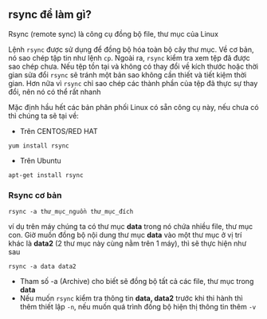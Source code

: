 ## rsync để làm gì?
Rsync (remote sync) là công cụ đồng bộ file, thư mục của Linux

Lệnh `rsync` được sử dụng để đồng bộ hóa toàn bộ cây thư mục. Về cơ bản, nó sao chép tập tin như lệnh `cp`. Ngoài ra, `rsync` kiểm tra xem tệp đã được sao chép chưa. Nếu tệp tồn tại và không có thay đổi về kích thước hoặc thời gian sửa đổi `rsync` sẽ tránh một bản sao không cần thiết và tiết kiệm thời gian. Hơn nữa vì `rsync` chỉ sao chép các thành phần của tệp đã thực sự thay đổi, nên nó có thể rất nhanh

Mặc định hầu hết các bản phân phối Linux có sẵn công cụ này, nếu chưa có thì chúng ta sẽ tại về:
  * Trên CENTOS/RED HAT
   ```
   yum install rsync
   ```
  * Trên Ubuntu
   ```
   apt-get install rsync
   ```

### Rsync cơ bản

`rsync -a thư_mục_nguồn thư_mục_đích`

ví dụ trên máy chúng ta có thư mục **data** trong nó chứa nhiều file, thư mục con. Giờ muồn đồng bộ nội dung thư mục **data** vào một thư mục ở vị trí khác là **data2** (2 thư mục này cùng nằm trên 1 máy), thì sẽ thực hiện như sau

`rsync -a data data2`
 * Tham số -a (Archive) cho biết sẽ đồng bộ tất cả các file, thư mục trong **data**
 * Nếu muốn `rsync` kiểm tra thông tin **data, data2** trước khi thi hành thì thêm thiết lập `-n`, nếu muốn quá trình đồng bộ hiện thị thông tin thêm `-v`
